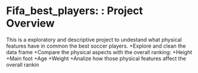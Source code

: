 # Fifa_best_players: : Project Overview
This is a exploratory and descriptive project to undestand what physical features have in common the best soccer players.
+Explore and clean the data frame
+Compare the physical aspects with the overall ranking:
+Height
+Main foot
+Age
+Weight
+Analize how those physical features affect the overall rankin

